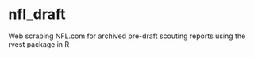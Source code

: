 # nfl_draft
Web scraping NFL.com for archived pre-draft scouting reports using the rvest package in R

